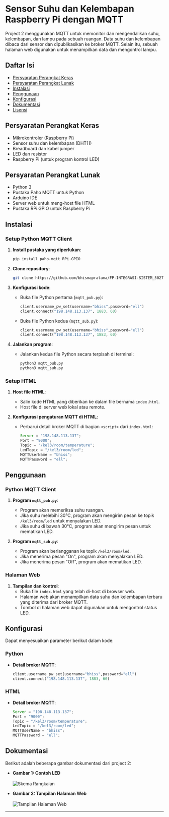 # Sensor Suhu dan Kelembapan Raspberry Pi dengan MQTT

Project 2 menggunakan MQTT untuk memonitor dan mengendalikan suhu, kelembapan, dan lampu pada sebuah ruangan. Data suhu dan kelembapan dibaca dari sensor dan dipublikasikan ke broker MQTT. Selain itu, sebuah halaman web digunakan untuk menampilkan data dan mengontrol lampu.

## Daftar Isi

- [Persyaratan Perangkat Keras](#persyaratan-perangkat-keras)
- [Persyaratan Perangkat Lunak](#persyaratan-perangkat-lunak)
- [Instalasi](#instalasi)
- [Penggunaan](#penggunaan)
- [Konfigurasi](#konfigurasi)
- [Dokumentasi](#dokumentasi)
- [Lisensi](#lisensi)

## Persyaratan Perangkat Keras

- Mikrokontroler (Raspberry Pi)
- Sensor suhu dan kelembapan (DHT11)
- Breadboard dan kabel jumper
- LED dan resistor
- Raspberry Pi (untuk program kontrol LED)

## Persyaratan Perangkat Lunak

- Python 3
- Pustaka Paho MQTT untuk Python
- Arduino IDE
- Server web untuk meng-host file HTML
- Pustaka RPi.GPIO untuk Raspberry Pi

## Instalasi

### Setup Python MQTT Client

1. **Install pustaka yang diperlukan**:

   ```bash
   pip install paho-mqtt RPi.GPIO
   ```

2. **Clone repository**:

   ```bash
   git clone https://github.com/bhismapratama/FP-INTEGRASI-SISTEM_5027221005_5027221014.git
   ```

3. **Konfigurasi kode**:

   - Buka file Python pertama (`mqtt_pub.py`):

     ```python
     client.username_pw_set(username="bhiss",password="ell")
     client.connect("198.148.113.137", 1883, 60)
     ```

   - Buka file Python kedua (`mqtt_sub.py`):
     ```python
     client.username_pw_set(username="bhiss",password="ell")
     client.connect("198.148.113.137", 1883, 60)
     ```

4. **Jalankan program**:
   - Jalankan kedua file Python secara terpisah di terminal:
     ```bash
     python3 mqtt_pub.py
     python3 mqtt_sub.py
     ```

### Setup HTML

1. **Host file HTML**:

   - Salin kode HTML yang diberikan ke dalam file bernama `index.html`.
   - Host file di server web lokal atau remote.

2. **Konfigurasi pengaturan MQTT di HTML**:
   - Perbarui detail broker MQTT di bagian `<script>` dari `index.html`:
     ```javascript
     Server = "198.148.113.137";
     Port = "9000";
     Topic = "/kel3/room/temperature";
     LedTopic = "/kel3/room/led";
     MQTTUserName = "bhiss";
     MQTTPassword = "ell";
     ```

## Penggunaan

### Python MQTT Client

1. **Program `mqtt_pub.py`**:

   - Program akan memeriksa suhu ruangan.
   - Jika suhu melebihi 30°C, program akan mengirim pesan ke topik `/kel3/room/led` untuk menyalakan LED.
   - Jika suhu di bawah 30°C, program akan mengirim pesan untuk mematikan LED.

2. **Program `mqtt_sub.py`**:
   - Program akan berlangganan ke topik `/kel3/room/led`.
   - Jika menerima pesan "On", program akan menyalakan LED.
   - Jika menerima pesan "Off", program akan mematikan LED.

### Halaman Web

1. **Tampilan dan kontrol**:
   - Buka file `index.html` yang telah di-host di browser web.
   - Halaman web akan menampilkan data suhu dan kelembapan terbaru yang diterima dari broker MQTT.
   - Tombol di halaman web dapat digunakan untuk mengontrol status LED.

## Konfigurasi

Dapat menyesuaikan parameter berikut dalam kode:

### Python

- **Detail broker MQTT**:
  ```python
  client.username_pw_set(username="bhiss",password="ell")
  client.connect("198.148.113.137", 1883, 60)
  ```

### HTML

- **Detail broker MQTT**:
  ```javascript
  Server = "198.148.113.137";
  Port = "9000";
  Topic = "/kel3/room/temperature";
  LedTopic = "/kel3/room/led";
  MQTTUserName = "bhiss";
  MQTTPassword = "ell";
  ```

## Dokumentasi

Berikut adalah beberapa gambar dokumentasi dari project 2:

- **Gambar 1: Contoh LED**
  <br><br>
  ![Skema Rangkaian](isi)

- **Gambar 2: Tampilan Halaman Web**
  <br><br>
  ![Tampilan Halaman Web](isi)

---
